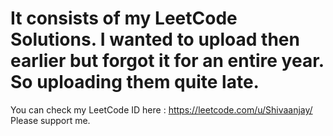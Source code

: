 # It consists of my LeetCode Solutions. I wanted to upload then earlier but forgot it for an entire year. So uploading them quite late.

You can check my LeetCode ID here : https://leetcode.com/u/Shivaanjay/
Please support me.
